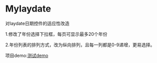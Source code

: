 # Mylaydate
对laydate日期控件的适应性改造

1.修改了年份选择下拉框，每页可显示最多20个年份

2.年份列表的排列方式，改为纵向排列，且每一列都是0-9递增，更易选择。

项目demo:<a href="http://boyalab.com/test/Mylaydate/">测试demo</a>

